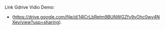 Link Gdrive Vidio Demo:
- (https://drive.google.com/file/d/14lCrLbRetm9BUNWGZfy9vOhc0wv4NXey/view?usp=sharing).



